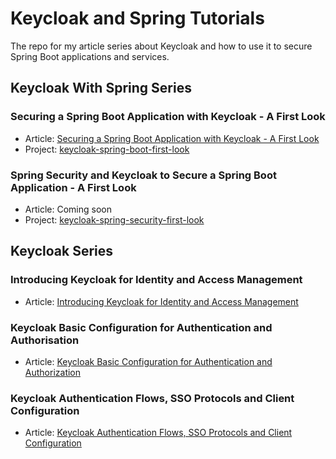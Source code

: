 # Keycloak and Spring Tutorials

The repo for my article series about Keycloak and how to use it to secure Spring Boot applications and services.

## Keycloak With Spring Series

### Securing a Spring Boot Application with Keycloak - A First Look

* Article: [Securing a Spring Boot Application with Keycloak - A First Look](https://www.thomasvitale.com/spring-boot-keycloak-security/)
* Project: [keycloak-spring-boot-first-look](https://github.com/ThomasVitale/spring-keycloak-tutorials/tree/master/keycloak-spring-boot-first-look)

### Spring Security and Keycloak to Secure a Spring Boot Application  - A First Look

* Article: Coming soon
* Project: [keycloak-spring-security-first-look](https://github.com/ThomasVitale/spring-keycloak-tutorials/tree/master/keycloak-spring-security-first-look)

## Keycloak Series

### Introducing Keycloak for Identity and Access Management

* Article: [Introducing Keycloak for Identity and Access Management](https://www.thomasvitale.com/introducing-keycloak-identity-access-management/)

### Keycloak Basic Configuration for Authentication and Authorisation

* Article: [Keycloak Basic Configuration for Authentication and Authorization](https://www.thomasvitale.com/keycloak-configuration-authentication-authorisation/)

### Keycloak Authentication Flows, SSO Protocols and Client Configuration

* Article: [Keycloak Authentication Flows, SSO Protocols and Client Configuration](https://www.thomasvitale.com/keycloak-authentication-flow-sso-client/)
